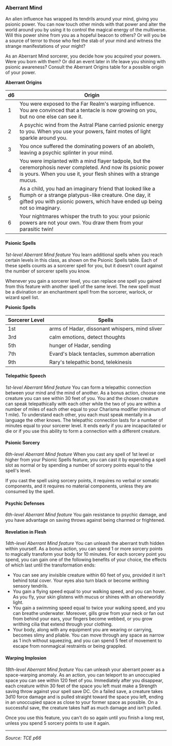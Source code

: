 ### Aberrant Mind

An alien influence has wrapped its tendrils around your mind, giving you psionic power. You can now touch other minds with that power and alter the world around you by using it to control the magical energy of the multiverse. Will this power shine from you as a hopeful beacon to others? Or will you be a source of terror to those who feel the stab of your mind and witness the strange manifestations of your might?

As an Aberrant Mind sorcerer, you decide how you acquired your powers. Were you born with them? Or did an event later in life leave you shining with psionic awareness? Consult the Aberrant Origins table for a possible origin of your power.

**Aberrant Origins**

| d6  | Origin                                                                                                                                                                                         |
| --- | ---------------------------------------------------------------------------------------------------------------------------------------------------------------------------------------------- |
| 1   | You were exposed to the Far Realm's warping influence. You are convinced that a tentacle is now growing on you, but no one else can see it.                                                    |
| 2   | A psychic wind from the Astral Plane carried psionic energy to you. When you use your powers, faint motes of light sparkle around you.                                                         |
| 3   | You once suffered the dominating powers of an aboleth, leaving a psychic splinter in your mind.                                                                                                |
| 4   | You were implanted with a mind flayer tadpole, but the ceremorphosis never completed. And now its psionic power is yours. When you use it, your flesh shines with a strange mucus.             |
| 5   | As a child, you had an imaginary friend that looked like a flumph or a strange platypus-like creature. One day, it gifted you with psionic powers, which have ended up being not so imaginary. |
| 6   | Your nightmares whisper the truth to you: your psionic powers are not your own. You draw them from your parasitic twin!                                                                        |

#### Psionic Spells

*1st-level Aberrant Mind feature*
You learn additional spells when you reach certain levels in this class, as shown on the Psionic Spells table. Each of these spells counts as a sorcerer spell for you, but it doesn't count against the number of sorcerer spells you know.

Whenever you gain a sorcerer level, you can replace one spell you gained from this feature with another spell of the same level. The new spell must be a divination or an enchantment spell from the sorcerer, warlock, or wizard spell list.

**Psionic Spells**

| Sorcerer Level | Spells                                         |
| -------------- | ---------------------------------------------- |
| 1st            | arms of Hadar, dissonant whispers, mind sliver |
| 3rd            | calm emotions, detect thoughts                 |
| 5th            | hunger of Hadar, sending                       |
| 7th            | Evard's black tentacles, summon aberration     |
| 9th            | Rary's telepathic bond, telekinesis            |

#### Telepathic Speech

*1st-level Aberrant Mind feature*
You can form a telepathic connection between your mind and the mind of another. As a bonus action, choose one creature you can see within 30 feet of you. You and the chosen creature can speak telepathically with each other while the two of you are within a number of miles of each other equal to your Charisma modifier (minimum of 1 mile). To understand each other, you each must speak mentally in a language the other knows.
The telepathic connection lasts for a number of minutes equal to your sorcerer level. It ends early if you are incapacitated or die or if you use this ability to form a connection with a different creature.

#### Psionic Sorcery

*6th-level Aberrant Mind feature*
When you cast any spell of 1st level or higher from your Psionic Spells feature, you can cast it by expending a spell slot as normal or by spending a number of sorcery points equal to the spell's level.

If you cast the spell using sorcery points, it requires no verbal or somatic components, and it requires no material components, unless they are consumed by the spell.

#### Psychic Defenses

*6th-level Aberrant Mind feature*
You gain resistance to psychic damage, and you have advantage on saving throws against being charmed or frightened.

#### Revelation in Flesh

*14th-level Aberrant Mind feature*
You can unleash the aberrant truth hidden within yourself. As a bonus action, you can spend 1 or more sorcery points to magically transform your body for 10 minutes. For each sorcery point you spend, you can gain one of the following benefits of your choice, the effects of which last until the transformation ends:
- You can see any invisible creature within 60 feet of you, provided it isn't behind total cover. Your eyes also turn black or become writhing sensory tendrils.
- You gain a flying speed equal to your walking speed, and you can hover. As you fly, your skin glistens with mucus or shines with an otherworldly light.
- You gain a swimming speed equal to twice your walking speed, and you can breathe underwater. Moreover, gills grow from your neck or fan out from behind your ears, your fingers become webbed, or you grow writhing cilia that extend through your clothing.
- Your body, along with any equipment you are wearing or carrying, becomes slimy and pliable. You can move through any space as narrow as 1 inch without squeezing, and you can spend 5 feet of movement to escape from nonmagical restraints or being grappled.


#### Warping Implosion

*18th-level Aberrant Mind feature*
You can unleash your aberrant power as a space-warping anomaly. As an action, you can teleport to an unoccupied space you can see within 120 feet of you. Immediately after you disappear, each creature within 30 feet of the space you left must make a Strength saving throw against your spell save DC. On a failed save, a creature takes 3d10 force damage and is pulled straight toward the space you left, ending in an unoccupied space as close to your former space as possible. On a successful save, the creature takes half as much damage and isn't pulled.

Once you use this feature, you can't do so again until you finish a long rest, unless you spend 5 sorcery points to use it again.

---

*Source: TCE p66*
